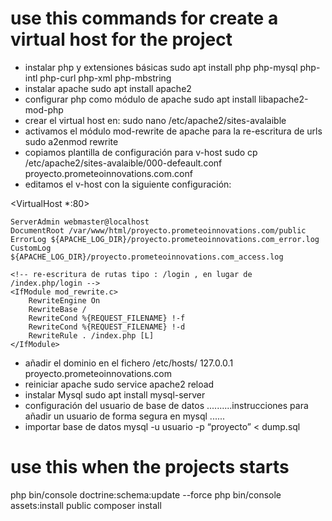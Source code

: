 # use this commands for create a virtual host for the project

- instalar php y extensiones básicas
sudo apt install php php-mysql php-intl php-curl php-xml php-mbstring
- instalar apache
sudo apt install apache2
- configurar php como módulo de apache
sudo apt install libapache2-mod-php
- crear el virtual host en:
sudo nano /etc/apache2/sites-avalaible
- activamos el módulo mod-rewrite de apache para la re-escritura de urls
sudo a2enmod rewrite
- copiamos plantilla de configuración para v-host
sudo cp /etc/apache2/sites-avalaible/000-defeault.conf  proyecto.prometeoinnovations.com.conf
- editamos el v-host con la siguiente configuración:

<VirtualHost *:80>

    ServerAdmin webmaster@localhost
    DocumentRoot /var/www/html/proyecto.prometeoinnovations.com/public
    ErrorLog ${APACHE_LOG_DIR}/proyecto.prometeoinnovations.com_error.log
    CustomLog ${APACHE_LOG_DIR}/proyecto.prometeoinnovations.com_access.log

    <!-- re-escritura de rutas tipo : /login , en lugar de /index.php/login -->
	<IfModule mod_rewrite.c>
	    RewriteEngine On
	    RewriteBase /
	    RewriteCond %{REQUEST_FILENAME} !-f
	    RewriteCond %{REQUEST_FILENAME} !-d
	    RewriteRule . /index.php [L]
	</IfModule>

</VirtualHost>

- añadir el dominio en el fichero /etc/hosts/
127.0.0.1 proyecto.prometeoinnovations.com 
- reiniciar apache
sudo service apache2 reload
- instalar Mysql
sudo apt install mysql-server
- configuración del usuario de base de datos
..........instrucciones para añadir un usuario de forma segura en mysql ......
- importar base de datos
mysql -u usuario -p “proyecto” < dump.sql

# use this when the projects starts
php bin/console doctrine:schema:update --force
php bin/console assets:install public
composer install
